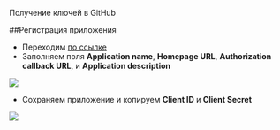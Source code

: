 Получение ключей в GitHub

##Регистрация приложения

* Переходим [по ссылке][1]
* Заполняем поля **Application name**, **Homepage URL**, **Authorization callback URL**, и **Application description**

[![](http://file.modx.pro/files/9/c/f/9cf2040514cfe441cf85fe4e0edfa3cbs.jpg)](http://file.modx.pro/files/9/c/f/9cf2040514cfe441cf85fe4e0edfa3cb.png)

* Сохраняем приложение и копируем **Client ID** и **Client Secret**

[![](http://file.modx.pro/files/3/a/6/3a6403652065e36ea44516e394cd3c28s.jpg)](http://file.modx.pro/files/3/a/6/3a6403652065e36ea44516e394cd3c28.png)


[1]: https://github.com/settings/applications/new